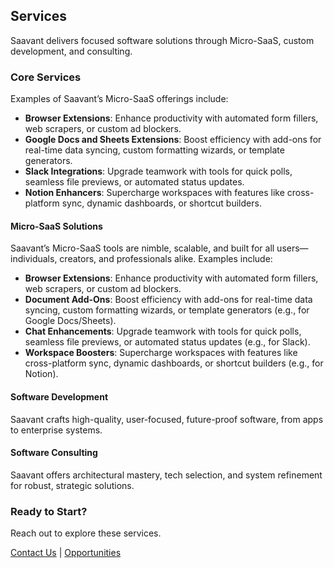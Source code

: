 ## Services

Saavant delivers focused software solutions through Micro-SaaS, custom development, and consulting.

### Core Services

Examples of Saavant’s Micro-SaaS offerings include:
- **Browser Extensions**: Enhance productivity with automated form fillers, web scrapers, or custom ad blockers.
- **Google Docs and Sheets Extensions**: Boost efficiency with add-ons for real-time data syncing, custom formatting wizards, or template generators.
- **Slack Integrations**: Upgrade teamwork with tools for quick polls, seamless file previews, or automated status updates.
- **Notion Enhancers**: Supercharge workspaces with features like cross-platform sync, dynamic dashboards, or shortcut builders.


#### Micro-SaaS Solutions
Saavant’s Micro-SaaS tools are nimble, scalable, and built for all users—individuals, creators, and professionals alike. Examples include:
- **Browser Extensions**: Enhance productivity with automated form fillers, web scrapers, or custom ad blockers.
- **Document Add-Ons**: Boost efficiency with add-ons for real-time data syncing, custom formatting wizards, or template generators (e.g., for Google Docs/Sheets).
- **Chat Enhancements**: Upgrade teamwork with tools for quick polls, seamless file previews, or automated status updates (e.g., for Slack).
- **Workspace Boosters**: Supercharge workspaces with features like cross-platform sync, dynamic dashboards, or shortcut builders (e.g., for Notion).



#### Software Development
Saavant crafts high-quality, user-focused, future-proof software, from apps to enterprise systems.

#### Software Consulting
Saavant offers architectural mastery, tech selection, and system refinement for robust, strategic solutions.

### Ready to Start?
Reach out to explore these services.

[Contact Us](contact-us) | [Opportunities](opportunities)
